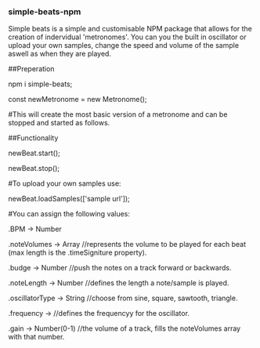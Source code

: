 ### simple-beats-npm

Simple beats is a simple and customisable NPM package that allows for the creation of indervidual 'metronomes'. You can you the built in oscillator or upload your own samples, change the speed and volume of the sample aswell as when they are played.

##Preperation

npm i simple-beats; 

const newMetronome = new Metronome(); 

#This will create the most basic version of a metronome and can be stopped and started as follows.

##Functionality

newBeat.start(); 

newBeat.stop(); 

#To upload your own samples use:

newBeat.loadSamples(['sample url']);

#You can assign the following values:

.BPM -> Number 

.noteVolumes -> Array //represents the volume to be played for each beat (max length is the .timeSigniture property).

.budge -> Number //push the notes on a track forward or backwards.

.noteLength -> Number //defines the length a note/sample is played.

.oscillatorType -> String //choose from sine, square, sawtooth, triangle.

.frequency -> //defines the frequencyy for the oscillator.

.gain -> Number(0-1) //the volume of a track, fills the noteVolumes array with that number.

